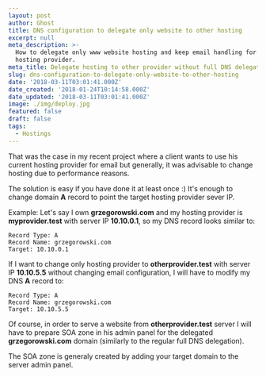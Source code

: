 ```yaml
---
layout: post
author: Ghost
title: DNS configuration to delegate only website to other hosting
excerpt: null
meta_description: >-
  How to delegate only www website hosting and keep email handling for current
  hosting provider.
meta_title: Delegate hosting to other provider without full DNS delegation
slug: dns-configuration-to-delegate-only-website-to-other-hosting
date: '2018-03-11T03:01:41.000Z'
date_created: '2018-01-24T10:14:58.000Z'
date_updated: '2018-03-11T03:01:41.000Z'
image: ./img/deploy.jpg
featured: false
draft: false
tags:
  - Hostings
---
```

That was the case in my recent project where a client wants to use his current hosting provider for email but generally, it was advisable to change hosting due to performance reasons.

The solution is easy if you have done it at least once :)
It's enough to change domain **A** record to point the target hosting provider sever IP.

Example:
Let's say I own **grzegorowski.com** and my hosting provider is **myprovider.test** with server IP **10.10.0.1**, so my DNS record looks similar to:

```
Record Type: A
Record Name: grzegorowski.com
Target: 10.10.0.1
```

If I want to change only hosting provider to **otherprovider.test** with server IP **10.10.5.5** without changing email configuration, I will have to modify my DNS **A** record to:

```
Record Type: A
Record Name: grzegorowski.com
Target: 10.10.5.5
```

Of course, in order to serve a website from **otherprovider.test** server I will have to prepare SOA zone in his admin panel for the delegated **grzegorowski.com** domain (similarly to the regular full DNS delegation).

The SOA zone is generaly created by adding your target domain to the server admin panel.

